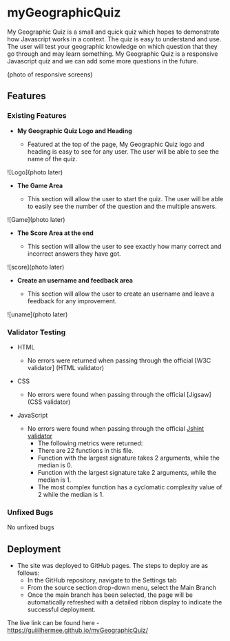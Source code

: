 # myGeographicQuiz

My Geographic Quiz is a small and quick quiz which hopes to demonstrate how Javascript works in a context. The quiz is easy to understand and use. The user 
will test your geographic knowledge on which question that they go through and may learn something. My Geographic Quiz is a responsive Javascript quiz and we
can add some more questions in the future.

(photo of responsive screens)

## Features 

### Existing Features

- __My Geographic Quiz Logo and Heading__

  - Featured at the top of the page, My Geographic Quiz logo and heading is easy to see for any user. The user will be able to see the name of the quiz.

![Logo](photo later)

- __The Game Area__

  - This section will allow the user to start the quiz. The user will be able to easily see the number of the question and the multiple answers.

![Game](photo later)

- __The Score Area at the end__

  - This section will allow the user to see exactly how many correct and incorrect answers they have got. 

![score](photo later)

- __Create an username and feedback area__

  - This section will allow the user to create an username and leave a feedback for any improvement.

![uname](photo later)


### Validator Testing 

- HTML

    - No errors were returned when passing through the official [W3C validator] (HTML validator)

- CSS

    - No errors were found when passing through the official [Jigsaw] (CSS validator)

- JavaScript

    - No errors were found when passing through the official [Jshint validator](https://jshint.com/)
      - The following metrics were returned: 
      - There are 22 functions in this file.
      - Function with the largest signature takes 2 arguments, while the median is 0.
      - Function with the largest signature take 2 arguments, while the median is 1.
      - The most complex function has a cyclomatic complexity value of 2 while the median is 1.     


### Unfixed Bugs

No unfixed bugs

## Deployment

- The site was deployed to GitHub pages. The steps to deploy are as follows: 
  - In the GitHub repository, navigate to the Settings tab 
  - From the source section drop-down menu, select the Main Branch
  - Once the main branch has been selected, the page will be automatically refreshed with a detailed ribbon display to indicate the successful deployment. 

The live link can be found here - https://guiiilhermee.github.io/myGeographicQuiz/